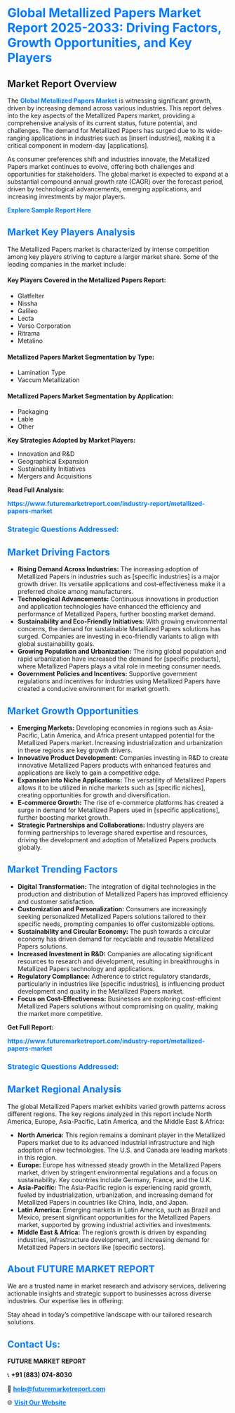 <h1 style="color: #007BFF;">Global Metallized Papers Market Report 2025-2033: Driving Factors, Growth Opportunities, and Key Players</h1>

<section id="overview">
<h2>Market Report Overview</h2>
<p>The <a href="https://www.futuremarketreport.com/industry-report/metallized-papers-market" style="color: #007BFF; text-decoration: none;"><strong>Global Metallized Papers Market</strong></a> is witnessing significant growth, driven by increasing demand across various industries. This report delves into the key aspects of the Metallized Papers market, providing a comprehensive analysis of its current status, future potential, and challenges. The demand for Metallized Papers has surged due to its wide-ranging applications in industries such as [insert industries], making it a critical component in modern-day [applications].</p>
<p>As consumer preferences shift and industries innovate, the Metallized Papers market continues to evolve, offering both challenges and opportunities for stakeholders. The global market is expected to expand at a substantial compound annual growth rate (CAGR) over the forecast period, driven by technological advancements, emerging applications, and increasing investments by major players.</p>
</section>

<section id="overview">
<p><a href="https://www.futuremarketreport.com/request-sample/reportId=46896" style="color: #007BFF; text-decoration: none;"><strong>Explore Sample Report Here</strong></a></p>
</section>

<section id="key-players">
<h2 style="color: #007BFF;">Market Key Players Analysis</h2>
<p>The Metallized Papers market is characterized by intense competition among key players striving to capture a larger market share. Some of the leading companies in the market include:</p>
<h4>Key Players Covered in the Metallized Papers Report:</h4>
<ul><li>Glatfelter</li><li>Nissha</li><li>Galileo</li><li>Lecta</li><li>Verso Corporation</li><li>Ritrama</li><li>Metalino</li></ul>
<h4>Metallized Papers Market Segmentation by Type:</h4>
<ul><li>Lamination Type</li><li>Vaccum Metallization</li></ul>

<h4>Metallized Papers Market Segmentation by Application:</h4>
<ul><li>Packaging</li><li>Lable</li><li>Other</li></ul>
<p><strong>Key Strategies Adopted by Market Players:</strong></p>
<ul>
<li>Innovation and R&D</li>
<li>Geographical Expansion</li>
<li>Sustainability Initiatives</li>
<li>Mergers and Acquisitions</li>
</ul>
</section>

<section>
<p><strong>Read Full Analysis: </strong></p><a href="https://www.futuremarketreport.com/industry-report/metallized-papers-market" style="color: #007BFF; text-decoration: none;"><strong>https://www.futuremarketreport.com/industry-report/metallized-papers-market</strong></a>
<h3 style="color: #007BFF;">Strategic Questions Addressed:</h3>
</section>

<section id="driving-factors">
<h2 style="color: #007BFF;">Market Driving Factors</h2>
<ul>
<li><strong>Rising Demand Across Industries:</strong> The increasing adoption of Metallized Papers in industries such as [specific industries] is a major growth driver. Its versatile applications and cost-effectiveness make it a preferred choice among manufacturers.</li>
<li><strong>Technological Advancements:</strong> Continuous innovations in production and application technologies have enhanced the efficiency and performance of Metallized Papers, further boosting market demand.</li>
<li><strong>Sustainability and Eco-Friendly Initiatives:</strong> With growing environmental concerns, the demand for sustainable Metallized Papers solutions has surged. Companies are investing in eco-friendly variants to align with global sustainability goals.</li>
<li><strong>Growing Population and Urbanization:</strong> The rising global population and rapid urbanization have increased the demand for [specific products], where Metallized Papers plays a vital role in meeting consumer needs.</li>
<li><strong>Government Policies and Incentives:</strong> Supportive government regulations and incentives for industries using Metallized Papers have created a conducive environment for market growth.</li>
</ul>
</section>

<section id="growth-opportunities">
<h2 style="color: #007BFF;">Market Growth Opportunities</h2>
<ul>
<li><strong>Emerging Markets:</strong> Developing economies in regions such as Asia-Pacific, Latin America, and Africa present untapped potential for the Metallized Papers market. Increasing industrialization and urbanization in these regions are key growth drivers.</li>
<li><strong>Innovative Product Development:</strong> Companies investing in R&D to create innovative Metallized Papers products with enhanced features and applications are likely to gain a competitive edge.</li>
<li><strong>Expansion into Niche Applications:</strong> The versatility of Metallized Papers allows it to be utilized in niche markets such as [specific niches], creating opportunities for growth and diversification.</li>
<li><strong>E-commerce Growth:</strong> The rise of e-commerce platforms has created a surge in demand for Metallized Papers used in [specific applications], further boosting market growth.</li>
<li><strong>Strategic Partnerships and Collaborations:</strong> Industry players are forming partnerships to leverage shared expertise and resources, driving the development and adoption of Metallized Papers products globally.</li>
</ul>
</section>

<section id="trending-factors">
<h2 style="color: #007BFF;">Market Trending Factors</h2>
<ul>
<li><strong>Digital Transformation:</strong> The integration of digital technologies in the production and distribution of Metallized Papers has improved efficiency and customer satisfaction.</li>
<li><strong>Customization and Personalization:</strong> Consumers are increasingly seeking personalized Metallized Papers solutions tailored to their specific needs, prompting companies to offer customizable options.</li>
<li><strong>Sustainability and Circular Economy:</strong> The push towards a circular economy has driven demand for recyclable and reusable Metallized Papers solutions.</li>
<li><strong>Increased Investment in R&D:</strong> Companies are allocating significant resources to research and development, resulting in breakthroughs in Metallized Papers technology and applications.</li>
<li><strong>Regulatory Compliance:</strong> Adherence to strict regulatory standards, particularly in industries like [specific industries], is influencing product development and quality in the Metallized Papers market.</li>
<li><strong>Focus on Cost-Effectiveness:</strong> Businesses are exploring cost-efficient Metallized Papers solutions without compromising on quality, making the market more competitive.</li>
</ul>
</section>

<section>
<p><strong>Get Full Report: </strong></p><a href="https://www.futuremarketreport.com/industry-report/metallized-papers-market" style="color: #007BFF; text-decoration: none;"><strong>https://www.futuremarketreport.com/industry-report/metallized-papers-market</strong></a>
<h3 style="color: #007BFF;">Strategic Questions Addressed:</h3>
</section>


<section id="regional-analysis">
<h2 style="color: #007BFF;">Market Regional Analysis</h2>
<p>The global Metallized Papers market exhibits varied growth patterns across different regions. The key regions analyzed in this report include North America, Europe, Asia-Pacific, Latin America, and the Middle East & Africa:</p>
<ul>
<li><strong>North America:</strong> This region remains a dominant player in the Metallized Papers market due to its advanced industrial infrastructure and high adoption of new technologies. The U.S. and Canada are leading markets in this region.</li>
<li><strong>Europe:</strong> Europe has witnessed steady growth in the Metallized Papers market, driven by stringent environmental regulations and a focus on sustainability. Key countries include Germany, France, and the U.K.</li>
<li><strong>Asia-Pacific:</strong> The Asia-Pacific region is experiencing rapid growth, fueled by industrialization, urbanization, and increasing demand for Metallized Papers in countries like China, India, and Japan.</li>
<li><strong>Latin America:</strong> Emerging markets in Latin America, such as Brazil and Mexico, present significant opportunities for the Metallized Papers market, supported by growing industrial activities and investments.</li>
<li><strong>Middle East & Africa:</strong> The region’s growth is driven by expanding industries, infrastructure development, and increasing demand for Metallized Papers in sectors like [specific sectors].</li>
</ul>
</section>

<footer>
<h2 style="color: #007BFF;">About FUTURE MARKET REPORT</h2>
<p>We are a trusted name in market research and advisory services, delivering actionable insights and strategic support to businesses across diverse industries. Our expertise lies in offering:</p>

<p>Stay ahead in today’s competitive landscape with our tailored research solutions.</p>

<h2 style="color: #007BFF;">Contact Us:</h2>
<p><strong>FUTURE MARKET REPORT</strong></p>
<p>📞 <strong>+91 (883) 074-8030</strong></p>
<p>📧 <strong><a href="mailto:help@futuremarketreport.com" style="color: #007BFF;">help@futuremarketreport.com</a></strong></p>
<p>🌐 <strong><a href="https://www.futuremarketreport.com/" style="color: #007BFF;">Visit Our Website</a></strong></p>
</footer>